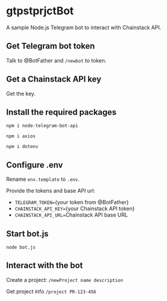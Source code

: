 # gtpstprjctBot

A sample Node.js Telegram bot to interact with Chainstack API.

## Get Telegram bot token

Talk to @BotFather and `/newbot` to token.

## Get a Chainstack API key

Get the key.

## Install the required packages

`npm i node-telegram-bot-api`

`npm i axios`

`npm i dotenv`

## Configure .env

Rename `env.template` to `.env`.

Provide the tokens and base API url:

* `TELEGRAM_TOKEN=`{your token from @BotFather}
* `CHAINSTACK_API_KEY=`{your Chainstack API token}
* `CHAINSTACK_API_URL=`Chainstack API base URL

## Start bot.js

`node bot.js`

## Interact with the bot

Create a project: `/newProject name description`

Get project info `/project PR-123-456`
